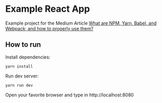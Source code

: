 # Example React App

Example project for the Medium Article [What are NPM, Yarn, Babel, and Webpack; and how to properly use them?](https://medium.com/@appristas/what-are-npm-yarn-babel-and-webpack-and-how-to-properly-use-them-d835a758f987)

## How to run

Install dependencies:

    yarn install

Run dev server:

    yarn run dev

Open your favorite browser and type in http://localhost:8080